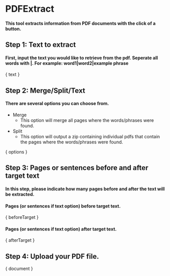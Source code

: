# PDFExtract
#### This tool extracts information from PDF documents with the click of a button.

## Step 1: Text to extract
#### First, input the text you would like to retrieve from the pdf. Seperate all words with |. For example: word1|word2|example phrase

{ text }

## Step 2: Merge/Split/Text
#### There are several options you can choose from.
- Merge
    - This option will merge all pages where the words/phrases were found. 
- Split
    - This option will output a zip containing individual pdfs that contain the pages where the words/phrases were found.

{ options }

## Step 3: Pages or sentences before and after target text
#### In this step, please indicate how many pages before and after the text will be extracted.
#### Pages (or sentences if text option) before target text.
{ beforeTarget }
#### Pages (or sentences if text option) after target text.
{ afterTarget }

## Step 4: Upload your PDF file.
{ document }